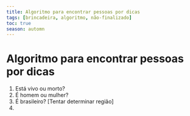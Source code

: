 ```yaml
---
title: Algoritmo para encontrar pessoas por dicas
tags: [brincadeira, algoritmo, não-finalizado]
toc: true
season: automn
---
```

# Algoritmo para encontrar pessoas por dicas
1. Está vivo ou morto?
2. É homem ou mulher?
3. É brasileiro? [Tentar determinar região]
4. 